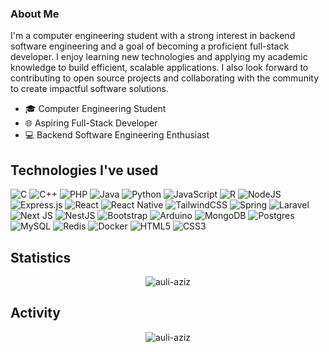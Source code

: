 <h3>About Me</h3>
I'm a computer engineering student with a strong interest in backend software engineering and a goal of becoming a proficient full-stack developer. I enjoy learning new technologies and applying my academic knowledge to build efficient, scalable applications. I also look forward to contributing to open source projects and collaborating with the community to create impactful software solutions.
<ul>
<li>🎓 Computer Engineering Student</li>
<li>🌐 Aspiring Full-Stack Developer</li>
<li>💻 Backend Software Engineering Enthusiast</li>
</ul>

<h2 align="left">Technologies I've used</h2>

![C](https://img.shields.io/badge/c-%2300599C.svg?style=for-the-badge&logo=c&logoColor=white)
![C++](https://img.shields.io/badge/c++-%2300599C.svg?style=for-the-badge&logo=c%2B%2B&logoColor=white)
![PHP](https://img.shields.io/badge/php-%23777BB4.svg?style=for-the-badge&logo=php&logoColor=white)
![Java](https://img.shields.io/badge/java-%23ED8B00.svg?style=for-the-badge&logo=openjdk&logoColor=white)
![Python](https://img.shields.io/badge/python-3670A0?style=for-the-badge&logo=python&logoColor=ffdd54)
![JavaScript](https://img.shields.io/badge/javascript-%23323330.svg?style=for-the-badge&logo=javascript&logoColor=%23F7DF1E)
![R](https://img.shields.io/badge/r-%23276DC3.svg?style=for-the-badge&logo=r&logoColor=white)
![NodeJS](https://img.shields.io/badge/node.js-6DA55F?style=for-the-badge&logo=node.js&logoColor=white)
![Express.js](https://img.shields.io/badge/express.js-%23404d59.svg?style=for-the-badge&logo=express&logoColor=%2361DAFB)
![React](https://img.shields.io/badge/react-%2320232a.svg?style=for-the-badge&logo=react&logoColor=%2361DAFB)
![React Native](https://img.shields.io/badge/react_native-%2320232a.svg?style=for-the-badge&logo=react&logoColor=%2361DAFB)
![TailwindCSS](https://img.shields.io/badge/tailwindcss-%2338B2AC.svg?style=for-the-badge&logo=tailwind-css&logoColor=white)
![Spring](https://img.shields.io/badge/spring-%236DB33F.svg?style=for-the-badge&logo=spring&logoColor=white)
![Laravel](https://img.shields.io/badge/laravel-%23FF2D20.svg?style=for-the-badge&logo=laravel&logoColor=white)
![Next JS](https://img.shields.io/badge/Next-black?style=for-the-badge&logo=next.js&logoColor=white)
![NestJS](https://img.shields.io/badge/nestjs-%23E0234E.svg?style=for-the-badge&logo=nestjs&logoColor=white)
![Bootstrap](https://img.shields.io/badge/bootstrap-%238511FA.svg?style=for-the-badge&logo=bootstrap&logoColor=white)
![Arduino](https://img.shields.io/badge/-Arduino-00979D?style=for-the-badge&logo=Arduino&logoColor=white)
![MongoDB](https://img.shields.io/badge/MongoDB-%234ea94b.svg?style=for-the-badge&logo=mongodb&logoColor=white)
![Postgres](https://img.shields.io/badge/postgres-%23316192.svg?style=for-the-badge&logo=postgresql&logoColor=white)
![MySQL](https://img.shields.io/badge/mysql-4479A1.svg?style=for-the-badge&logo=mysql&logoColor=white)
![Redis](https://img.shields.io/badge/redis-%23DD0031.svg?style=for-the-badge&logo=redis&logoColor=white)
![Docker](https://img.shields.io/badge/docker-%230db7ed.svg?style=for-the-badge&logo=docker&logoColor=white)
![HTML5](https://img.shields.io/badge/html5-%23E34F26.svg?style=for-the-badge&logo=html5&logoColor=white)
![CSS3](https://img.shields.io/badge/css3-%231572B6.svg?style=for-the-badge&logo=css3&logoColor=white)

<h2 align="left">Statistics</h2>
<div align="center">
<p><img align="center" src="https://github-readme-stats.vercel.app/api/top-langs?username=auli-aziz&show_icons=true&locale=en&layout=compact&background=transparent" alt="auli-aziz" /></p>
</div>
<h2 align="left">Activity</h2>
<div align="center">
<p><img align="center" src="https://github-readme-streak-stats.herokuapp.com/?user=auli-aziz&show_icons=true&theme=dark" alt="auli-aziz" /></p>
</div>

